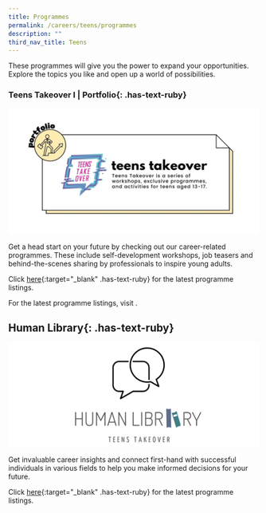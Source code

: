```yaml
---
title: Programmes
permalink: /careers/teens/programmes
description: ""
third_nav_title: Teens
---
```

These programmes will give you the power to expand your opportunities. Explore the topics you like and open up a world of possibilities.

### **Teens Takeover I | Portfolio**{: .has-text-ruby}

![Teens Takeover](/images/career/teens/programmes-teens-takeover-1.jpg)

Get a head start on your future by checking out our career-related programmes. These include self-development workshops, job teasers and behind-the-scenes sharing by professionals to inspire young adults.

Click [here](https://go.gov.sg/nlb-teenstakeover){:target="_blank" .has-text-ruby} for the latest programme listings.

For the latest programme listings, visit .

## **Human Library**{: .has-text-ruby}

![Teens Human library](/images/career/teens/programmes-human-library-1.png)

Get invaluable career insights and connect first-hand with successful individuals in various fields to help you make informed decisions for your future.

Click [here](https://go.gov.sg/nlb-teenstakeover){:target="_blank" .has-text-ruby} for the latest programme listings.